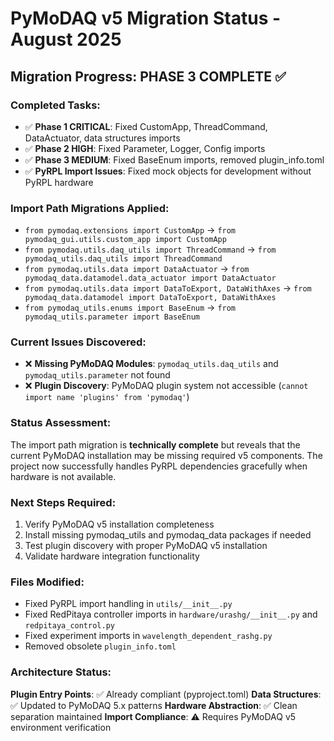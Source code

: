 # PyMoDAQ v5 Migration Status - August 2025

## Migration Progress: PHASE 3 COMPLETE ✅

### Completed Tasks:
- ✅ **Phase 1 CRITICAL**: Fixed CustomApp, ThreadCommand, DataActuator, data structures imports
- ✅ **Phase 2 HIGH**: Fixed Parameter, Logger, Config imports  
- ✅ **Phase 3 MEDIUM**: Fixed BaseEnum imports, removed plugin_info.toml
- ✅ **PyRPL Import Issues**: Fixed mock objects for development without PyRPL hardware

### Import Path Migrations Applied:
- `from pymodaq.extensions import CustomApp` → `from pymodaq_gui.utils.custom_app import CustomApp`
- `from pymodaq.utils.daq_utils import ThreadCommand` → `from pymodaq_utils.daq_utils import ThreadCommand`
- `from pymodaq.utils.data import DataActuator` → `from pymodaq_data.datamodel.data_actuator import DataActuator`
- `from pymodaq.utils.data import DataToExport, DataWithAxes` → `from pymodaq_data.datamodel import DataToExport, DataWithAxes`
- `from pymodaq_utils.enums import BaseEnum` → `from pymodaq_utils.parameter import BaseEnum`

### Current Issues Discovered:
- ❌ **Missing PyMoDAQ Modules**: `pymodaq_utils.daq_utils` and `pymodaq_utils.parameter` not found
- ❌ **Plugin Discovery**: PyMoDAQ plugin system not accessible (`cannot import name 'plugins' from 'pymodaq'`)

### Status Assessment:
The import path migration is **technically complete** but reveals that the current PyMoDAQ installation may be missing required v5 components. The project now successfully handles PyRPL dependencies gracefully when hardware is not available.

### Next Steps Required:
1. Verify PyMoDAQ v5 installation completeness
2. Install missing pymodaq_utils and pymodaq_data packages if needed
3. Test plugin discovery with proper PyMoDAQ v5 installation
4. Validate hardware integration functionality

### Files Modified:
- Fixed PyRPL import handling in `utils/__init__.py`
- Fixed RedPitaya controller imports in `hardware/urashg/__init__.py` and `redpitaya_control.py`
- Fixed experiment imports in `wavelength_dependent_rashg.py`
- Removed obsolete `plugin_info.toml`

### Architecture Status:
**Plugin Entry Points**: ✅ Already compliant (pyproject.toml)
**Data Structures**: ✅ Updated to PyMoDAQ 5.x patterns
**Hardware Abstraction**: ✅ Clean separation maintained
**Import Compliance**: ⚠️ Requires PyMoDAQ v5 environment verification